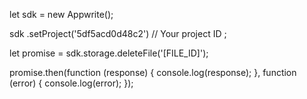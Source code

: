 let sdk = new Appwrite();

sdk
    .setProject('5df5acd0d48c2') // Your project ID
;

let promise = sdk.storage.deleteFile('[FILE_ID]');

promise.then(function (response) {
    console.log(response);
}, function (error) {
    console.log(error);
});